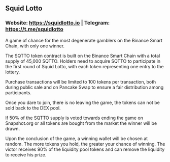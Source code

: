 ## Squid Lotto
### Website: https://squidlotto.io | Telegram: https://t.me/squidlotto

A game of chance for the most degenerate gamblers on the Binance Smart Chain, with only one winner.

The SQTTO token contract is built on the Binance Smart Chain with a total supply of 45,000 SQTTO. Holders need to acquire SQTTO to participate in the first round of Squid Lotto, with each token representing one entry to the lottery.

Purchase transactions will be limited to 100 tokens per transaction, both during public sale and on Pancake Swap to ensure a fair distribution among participants.

Once you dare to join, there is no leaving the game, the tokens can not be sold back to the DEX pool.

If 50% of the SQTTO supply is voted towards ending the game on Snapshot.org or all tokens are bought from the market the winner will be drawn.

Upon the conclusion of the game, a winning wallet will be chosen at random. The more tokens you hold, the greater your chance of winning. The victor receives 90% of the liquidity pool tokens and can remove the liquidity to receive his prize.
